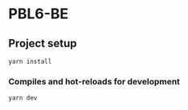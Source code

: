 # PBL6-BE

## Project setup

```
yarn install
```

### Compiles and hot-reloads for development

```
yarn dev
```
